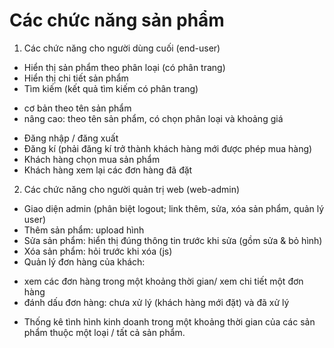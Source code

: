 # Các chức năng sản phẩm
1. Các chức năng cho người dùng cuối (end-user)
+ Hiển thị sản phẩm theo phân loại (có phân trang)
+ Hiển thị chi tiết sản phẩm
+ Tìm kiếm (kết quả tìm kiếm có phân trang)
- cơ bản theo tên sản phẩm
- nâng cao: theo tên sản phẩm, có chọn phân loại và khoảng giá
+ Đăng nhập / đăng xuất
+ Đăng kí (phải đăng kí trở thành khách hàng mới được phép mua hàng)
+ Khách hàng chọn mua sản phẩm
+ Khách hàng xem lại các đơn hàng đã đặt
2. Các chức năng cho người quản trị web (web-admin)
+ Giao diện admin (phân biệt logout; link thêm, sửa, xóa sản phẩm, quản lý user)
+ Thêm sản phẩm: upload hình
+ Sửa sản phẩm: hiển thị đúng thông tin trước khi sửa (gồm sửa &amp; bỏ hình)
+ Xóa sản phẩm: hỏi trước khi xóa (js)
+ Quản lý đơn hàng của khách:
- xem các đơn hàng trong một khoảng thời gian/ xem chi tiết một đơn hàng
- đánh dấu đơn hàng: chưa xử lý (khách hàng mới đặt) và đã xử lý
+ Thống kê tình hình kinh doanh trong một khoảng thời gian của các sản phẩm thuộc một
loại / tất cả sản phẩm.
